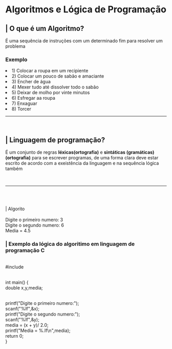 <div><h1>Algoritmos e Lógica de Programação</h1></div>
<div>
<h2><strong>| O que é um Algoritmo?</strong></h2>

<p>É uma sequência de instruções com um determinado fim para resolver um problema</p>
  <h3>Exemplo</h3>
  <li>1) Colocar a roupa em um recipiente</li>
  <li>2) Colocar um pouco de sabão e amaciante</li>
  <li>3) Encher de água</li>
  <li>4) Mexer tudo até dissolver todo o sabão</li>
  <li>5) Deixar de molho por vinte minutos</li>
  <li>6) Esfregar aa roupa</li>
  <li>7) Enxaguar</li>
  <li>8) Torcer</li>
  
<hr/><br/>
</div>

<h2><strong>| Linguagem de programação?</strong></h2>

<p>É um conjunto de regras <strong>léxicas(ortografia)</strong> e <strong>sintáticas (gramáticas)(ortografia)</strong> para se escrever programas, de uma forma clara deve estar escrito de acordo com a exeistência da linguagem e na sequência lógica também</p><br/><hr/><br/>

<br/>| Algorito<br/>
<br/> Digite o primeiro numero: 3
<br/> Digite o segundo numero: 6
<br/> Media = 4.5<br/>

<h3>| Exemplo da lógica do algoritimo em linguagem de programação C</h3>
<p>
<br/> #include <stdio.h>

<br/> int main() {
<br/> double x,y,media;
  
<br/> printf("Digite o primeiro numero:");
<br/> scanf("%lf",&x);
<br/> printf("Digite o segundo numero:");
<br/> scanf("%lf",&y);
<br/> media = (x + y)/ 2.0;
<br/> printf("Media = %.lf\n",media);
<br/> return 0;
<br/> }
</p>
